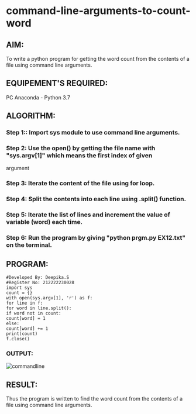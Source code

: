 # command-line-arguments-to-count-word
## AIM:
To write a python program for getting the word count from the contents of a file using command line arguments.
## EQUIPEMENT'S REQUIRED: 
PC
Anaconda - Python 3.7
## ALGORITHM: 
### Step 1:: Import sys module to use command line arguments.
### Step 2: Use the open() by getting the file name with "sys.argv[1]" which means the first index of given
argument
### Step 3: Iterate the content of the file using for loop.
### Step 4: Split the contents into each line using .split() function.
### Step 5: Iterate the list of lines and increment the value of variable (word) each time.
### Step 6: Run the program by giving "python prgm.py EX12.txt" on the terminal.
## PROGRAM:
```
#Developed By: Deepika.S
#Register No: 212222230028
import sys
count = {}
with open(sys.argv[1], 'r') as f:
for line in f:
for word in line.split():
if word not in count:
count[word] = 1
else:
count[word] += 1
print(count)
f.close()
```
### OUTPUT:
![commandline](https://github.com/deepikasrinivasans/command-line-arguments-to-count-word/assets/119393935/b1de910e-2ce6-4c7e-8cb2-aaaa141e8fa5)
## RESULT:
Thus the program is written to find the word count from the contents of a file using command line arguments.
